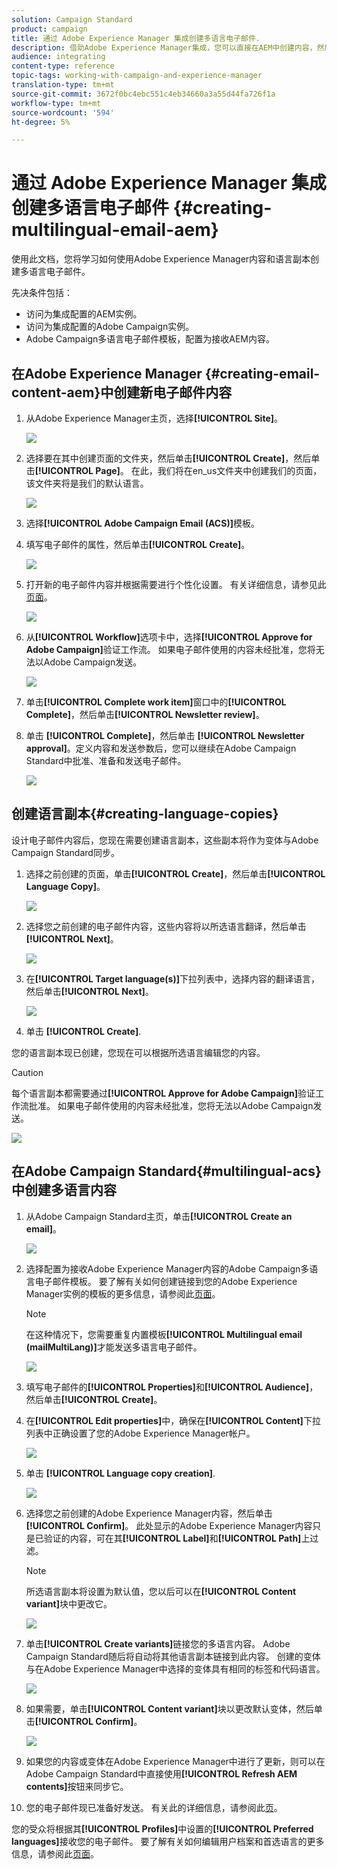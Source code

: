 ```yaml
---
solution: Campaign Standard
product: campaign
title: 通过 Adobe Experience Manager 集成创建多语言电子邮件.
description: 借助Adobe Experience Manager集成，您可以直接在AEM中创建内容，然后在Adobe Campaign中使用。
audience: integrating
content-type: reference
topic-tags: working-with-campaign-and-experience-manager
translation-type: tm+mt
source-git-commit: 3672f0bc4ebc551c4eb34660a3a55d44fa726f1a
workflow-type: tm+mt
source-wordcount: '594'
ht-degree: 5%

---
```



# 通过 Adobe Experience Manager 集成创建多语言电子邮件 {#creating-multilingual-email-aem}

使用此文档，您将学习如何使用Adobe Experience Manager内容和语言副本创建多语言电子邮件。

先决条件包括：

* 访问为集成配置的AEM实例。
* 访问为集成配置的Adobe Campaign实例。
* Adobe Campaign多语言电子邮件模板，配置为接收AEM内容。

## 在Adobe Experience Manager {#creating-email-content-aem}中创建新电子邮件内容

1. 从Adobe Experience Manager主页，选择&#x200B;**[!UICONTROL Site]**。

   ![](assets/aem_acs_1.png)

1. 选择要在其中创建页面的文件夹，然后单击&#x200B;**[!UICONTROL Create]**，然后单击&#x200B;**[!UICONTROL Page]**。 在此，我们将在en_us文件夹中创建我们的页面，该文件夹将是我们的默认语言。

   ![](assets/aem_acs_2.png)

1. 选择&#x200B;**[!UICONTROL Adobe Campaign Email (ACS)]**&#x200B;模板。

1. 填写电子邮件的属性，然后单击&#x200B;**[!UICONTROL Create]**。

   ![](assets/aem_acs_3.png)

1. 打开新的电子邮件内容并根据需要进行个性化设置。 有关详细信息，请参见此 [ 页面](../../integrating/using/creating-email-experience-manager.md#editing-email-aem)。

   ![](assets/aem_acs_4.png)

1. 从&#x200B;**[!UICONTROL Workflow]**&#x200B;选项卡中，选择&#x200B;**[!UICONTROL Approve for Adobe Campaign]**&#x200B;验证工作流。 如果电子邮件使用的内容未经批准，您将无法以Adobe Campaign发送。

   ![](assets/aem_acs_7.png)

1. 单击&#x200B;**[!UICONTROL Complete work item]**&#x200B;窗口中的&#x200B;**[!UICONTROL Complete]**，然后单击&#x200B;**[!UICONTROL Newsletter review]**。

1. 单击 **[!UICONTROL Complete]**，然后单击 **[!UICONTROL Newsletter approval]**。定义内容和发送参数后，您可以继续在Adobe Campaign Standard中批准、准备和发送电子邮件。

   ![](assets/aem_acs_8.png)

## 创建语言副本{#creating-language-copies}

设计电子邮件内容后，您现在需要创建语言副本，这些副本将作为变体与Adobe Campaign Standard同步。

1. 选择之前创建的页面，单击&#x200B;**[!UICONTROL Create]**，然后单击&#x200B;**[!UICONTROL Language Copy]**。

   ![](assets/aem_acs_5.png)

1. 选择您之前创建的电子邮件内容，这些内容将以所选语言翻译，然后单击&#x200B;**[!UICONTROL Next]**。

   ![](assets/aem_acs_6.png)

1. 在&#x200B;**[!UICONTROL Target language(s)]**&#x200B;下拉列表中，选择内容的翻译语言，然后单击&#x200B;**[!UICONTROL Next]**。

   ![](assets/aem_acs_9.png)

1. 单击 **[!UICONTROL Create]**.

您的语言副本现已创建，您现在可以根据所选语言编辑您的内容。

>[!CAUTION]
>
>每个语言副本都需要通过&#x200B;**[!UICONTROL Approve for Adobe Campaign]**&#x200B;验证工作流批准。 如果电子邮件使用的内容未经批准，您将无法以Adobe Campaign发送。

![](assets/aem_acs_11.png)

## 在Adobe Campaign Standard{#multilingual-acs}中创建多语言内容

1. 从Adobe Campaign Standard主页，单击&#x200B;**[!UICONTROL Create an email]**。

   ![](assets/aem_acs_12.png)

1. 选择配置为接收Adobe Experience Manager内容的Adobe Campaign多语言电子邮件模板。 要了解有关如何创建链接到您的Adobe Experience Manager实例的模板的更多信息，请参阅此[页面](../../integrating/using/configure-experience-manager.md#config-acs)。

   >[!NOTE]
   >
   >在这种情况下，您需要重复内置模板&#x200B;**[!UICONTROL Multilingual email (mailMultiLang)]**&#x200B;才能发送多语言电子邮件。

   ![](assets/aem_acs_13.png)

1. 填写电子邮件的&#x200B;**[!UICONTROL Properties]**&#x200B;和&#x200B;**[!UICONTROL Audience]**，然后单击&#x200B;**[!UICONTROL Create]**。

1. 在&#x200B;**[!UICONTROL Edit properties]**&#x200B;中，确保在&#x200B;**[!UICONTROL Content]**&#x200B;下拉列表中正确设置了您的Adobe Experience Manager帐户。

   ![](assets/aem_acs_20.png)

1. 单击 **[!UICONTROL Language copy creation]**.

   ![](assets/aem_acs_16.png)

1. 选择您之前创建的Adobe Experience Manager内容，然后单击&#x200B;**[!UICONTROL Confirm]**。 此处显示的Adobe Experience Manager内容只是已验证的内容，可在其&#x200B;**[!UICONTROL Label]**&#x200B;和&#x200B;**[!UICONTROL Path]**&#x200B;上过滤。

   >[!NOTE]
   >
   >所选语言副本将设置为默认值，您以后可以在&#x200B;**[!UICONTROL Content variant]**&#x200B;块中更改它。

   ![](assets/aem_acs_17.png)

1. 单击&#x200B;**[!UICONTROL Create variants]**&#x200B;链接您的多语言内容。 Adobe Campaign Standard随后将自动将其他语言副本链接到此内容。 创建的变体与在Adobe Experience Manager中选择的变体具有相同的标签和代码语言。

   ![](assets/aem_acs_18.png)

1. 如果需要，单击&#x200B;**[!UICONTROL Content variant]**&#x200B;块以更改默认变体，然后单击&#x200B;**[!UICONTROL Confirm]**。

   ![](assets/aem_acs_19.png)

1. 如果您的内容或变体在Adobe Experience Manager中进行了更新，则可以在Adobe Campaign Standard中直接使用&#x200B;**[!UICONTROL Refresh AEM contents]**&#x200B;按钮来同步它。

1. 您的电子邮件现已准备好发送。 有关此的详细信息，请参阅此[页](../../sending/using/get-started-sending-messages.md)。

您的受众将根据其&#x200B;**[!UICONTROL Profiles]**&#x200B;中设置的&#x200B;**[!UICONTROL Preferred languages]**&#x200B;接收您的电子邮件。 要了解有关如何编辑用户档案和首选语言的更多信息，请参阅此[页面](../../audiences/using/editing-profiles.md)。
